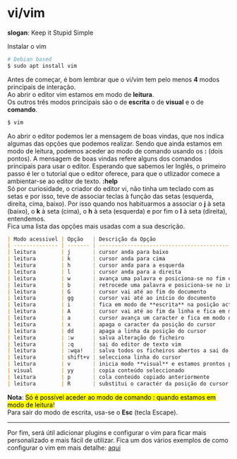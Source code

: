 # vi/vim

<b>slogan</b>: Keep it Stupid Simple

Instalar o vim

```sh
# Debian based
$ sudo apt install vim
```

Antes de começar, é bom lembrar que o vi/vim tem pelo menos <b>4</b> modos principais de interação.<br>
Ao abrir o editor vim estamos em modo de <b>leitura</b>.<br>
Os outros três modos principais são o de <b>escrita</b> o de <b>visual</b> e o de <b>comando</b>.<br>

```sh
$ vim
```

Ao abrir o editor podemos ler a mensagem de boas vindas, que nos indica algumas das opções que podemos realizar.
Sendo que ainda estamos em modo de leitura, podemos aceder ao modo de comando usando os <b>:</b> (dois pontos).
A mensagem de boas vindas refere alguns dos comandos principais para usar o editor.
Esperando que sabemos ler Inglês, o primeiro passo é ler o tutorial que o editor oferece, para que o utlizador
comece a ambientar-se ao editor de texto. <b>:help</b><br>
Só por curiosidade, o criador do editor vi, não tinha um teclado com as setas e por isso, teve de associar teclas à
função das setas (esquerda, direita, cima, baixo). Por isso quando nos habituarmos a associar o <b>j</b> à seta (baixo),
o <b>k</b> à seta (cima), o <b>h</b> à seta (esquerda) e por fim o <b>l</b> à seta (direita), entendemos.
<br>Fica uma lista das opções mais usadas com a sua descrição.

```markdown
| Modo acessivel | Opção   | Descrição da Opção                                                |
| -------------- | ------- | ----------------------------------------------------------------- |
| leitura        | j       | cursor anda para baixo                                            |
| leitura        | k       | cursor anda para cima                                             |
| leitura        | h       | cursor anda para a esquerda                                       |
| leitura        | l       | cursor anda para a direita                                        |
| leitura        | w       | avança uma palavra e posiciona-se no fim da mesma                 |
| leitura        | b       | retrocede uma palavra e posiciona-se no início da mesma           |
| leitura        | G       | cursor vai até ao fim do documento                                |
| leitura        | gg      | cursor vai até ao início do documento                             |
| leitura        | i       | fica em modo de **escrita** na posição actual do cursor           |
| leitura        | A       | cursor vai até ao fim da linha e fica em modo de **escrita**      |
| leitura        | a       | cursor avança um caracter e fica em modo de **escrita**           |
| leitura        | x       | apaga o caracter da posição do cursor                             |
| leitura        | dd      | apaga a linha da posição do cursor                                |
| leitura        | :w      | salva alteração do ficheiro                                       |
| leitura        | :q      | sai do editor de texto vim                                        |
| leitura        | :wqa!   | salva todos os ficheiros abertos a sai do editor                  |
| leitura        | shift+v | selecciona linha do cursor                                        |
| leitura        | v       | inicia modo **visual** e estamos prontos para selecionar conteúdo |
| visual         | yy      | copia conteúdo seleccionado                                       |
| leitura        | p       | cola conteúdo copiado anteriormente                               |
| leitura        | R       | substitui o caractér da posição do cursor                         |
```

<b>Nota</b>: <mark>Só é possível aceder ao modo de comando : quando estamos em modo de leitura</mark>! <br>
Para sair do modo de escrita, usa-se o <b>Esc</b> (tecla Escape).

<hr>

Por fim, será útil adicionar plugins e configurar o vim para ficar mais personalizado e mais fácil de utilizar.
Fica um dos vários exemplos de como configurar o vim em mais detalhe: [aqui](./vim_config.md)
